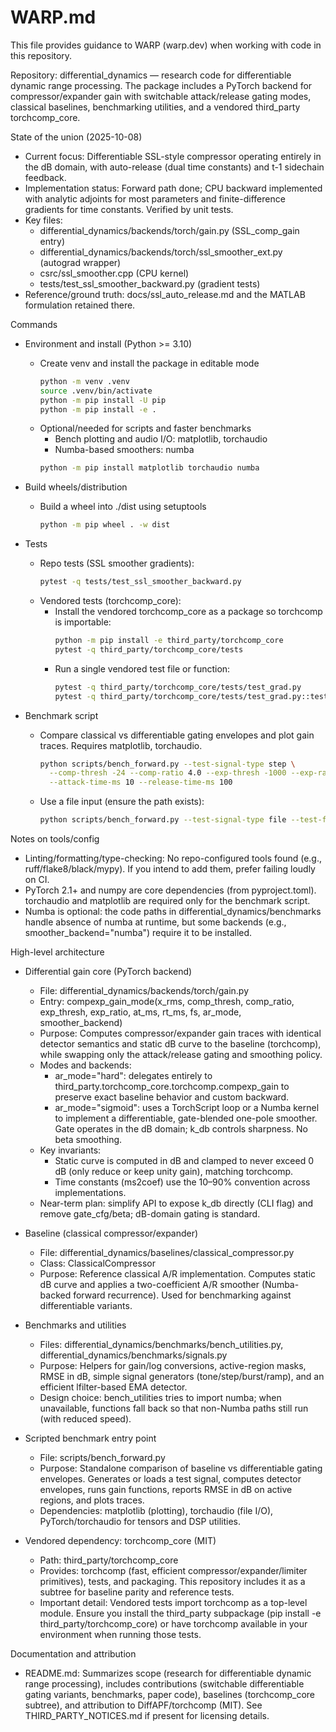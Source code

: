 # WARP.md

This file provides guidance to WARP (warp.dev) when working with code in this repository.

Repository: differential_dynamics — research code for differentiable dynamic range processing. The package includes a PyTorch backend for compressor/expander gain with switchable attack/release gating modes, classical baselines, benchmarking utilities, and a vendored third_party torchcomp_core.

State of the union (2025-10-08)
- Current focus: Differentiable SSL-style compressor operating entirely in the dB domain, with auto-release (dual time constants) and t-1 sidechain feedback.
- Implementation status: Forward path done; CPU backward implemented with analytic adjoints for most parameters and finite-difference gradients for time constants. Verified by unit tests.
- Key files:
  - differential_dynamics/backends/torch/gain.py (SSL_comp_gain entry)
  - differential_dynamics/backends/torch/ssl_smoother_ext.py (autograd wrapper)
  - csrc/ssl_smoother.cpp (CPU kernel)
  - tests/test_ssl_smoother_backward.py (gradient tests)
- Reference/ground truth: docs/ssl_auto_release.md and the MATLAB formulation retained there.

Commands

- Environment and install (Python >= 3.10)
  - Create venv and install the package in editable mode
    ```bash path=null start=null
    python -m venv .venv
    source .venv/bin/activate
    python -m pip install -U pip
    python -m pip install -e .
    ```
  - Optional/needed for scripts and faster benchmarks
    - Bench plotting and audio I/O: matplotlib, torchaudio
    - Numba-based smoothers: numba
    ```bash path=null start=null
    python -m pip install matplotlib torchaudio numba
    ```

- Build wheels/distribution
  - Build a wheel into ./dist using setuptools
    ```bash path=null start=null
    python -m pip wheel . -w dist
    ```

- Tests
  - Repo tests (SSL smoother gradients):
    ```bash path=null start=null
    pytest -q tests/test_ssl_smoother_backward.py
    ```
  - Vendored tests (torchcomp_core):
    - Install the vendored torchcomp_core as a package so torchcomp is importable:
      ```bash path=null start=null
      python -m pip install -e third_party/torchcomp_core
      pytest -q third_party/torchcomp_core/tests
      ```
    - Run a single vendored test file or function:
      ```bash path=null start=null
      pytest -q third_party/torchcomp_core/tests/test_grad.py
      pytest -q third_party/torchcomp_core/tests/test_grad.py::test_low_order_cpu
      ```

- Benchmark script
  - Compare classical vs differentiable gating envelopes and plot gain traces. Requires matplotlib, torchaudio.
    ```bash path=null start=null
    python scripts/bench_forward.py --test-signal-type step \
      --comp-thresh -24 --comp-ratio 4.0 --exp-thresh -1000 --exp-ratio 1.0 \
      --attack-time-ms 10 --release-time-ms 100
    ```
  - Use a file input (ensure the path exists):
    ```bash path=null start=null
    python scripts/bench_forward.py --test-signal-type file --test-file-path /path/to/audio.wav
    ```

Notes on tools/config

- Linting/formatting/type-checking: No repo-configured tools found (e.g., ruff/flake8/black/mypy). If you intend to add them, prefer failing loudly on CI.
- PyTorch 2.1+ and numpy are core dependencies (from pyproject.toml). torchaudio and matplotlib are required only for the benchmark script.
- Numba is optional: the code paths in differential_dynamics/benchmarks handle absence of numba at runtime, but some backends (e.g., smoother_backend="numba") require it to be installed.

High-level architecture

- Differential gain core (PyTorch backend)
  - File: differential_dynamics/backends/torch/gain.py
  - Entry: compexp_gain_mode(x_rms, comp_thresh, comp_ratio, exp_thresh, exp_ratio, at_ms, rt_ms, fs, ar_mode, smoother_backend)
  - Purpose: Computes compressor/expander gain traces with identical detector semantics and static dB curve to the baseline (torchcomp), while swapping only the attack/release gating and smoothing policy.
  - Modes and backends:
    - ar_mode="hard": delegates entirely to third_party.torchcomp_core.torchcomp.compexp_gain to preserve exact baseline behavior and custom backward.
    - ar_mode="sigmoid": uses a TorchScript loop or a Numba kernel to implement a differentiable, gate-blended one-pole smoother. Gate operates in the dB domain; k_db controls sharpness. No beta smoothing.
  - Key invariants:
    - Static curve is computed in dB and clamped to never exceed 0 dB (only reduce or keep unity gain), matching torchcomp.
    - Time constants (ms2coef) use the 10–90% convention across implementations.
  - Near-term plan: simplify API to expose k_db directly (CLI flag) and remove gate_cfg/beta; dB-domain gating is standard.

- Baseline (classical compressor/expander)
  - File: differential_dynamics/baselines/classical_compressor.py
  - Class: ClassicalCompressor
  - Purpose: Reference classical A/R implementation. Computes static dB curve and applies a two-coefficient A/R smoother (Numba-backed forward recurrence). Used for benchmarking against differentiable variants.

- Benchmarks and utilities
  - Files: differential_dynamics/benchmarks/bench_utilities.py, differential_dynamics/benchmarks/signals.py
  - Purpose: Helpers for gain/log conversions, active-region masks, RMSE in dB, simple signal generators (tone/step/burst/ramp), and an efficient lfilter-based EMA detector.
  - Design choice: bench_utilities tries to import numba; when unavailable, functions fall back so that non-Numba paths still run (with reduced speed).

- Scripted benchmark entry point
  - File: scripts/bench_forward.py
  - Purpose: Standalone comparison of baseline vs differentiable gating envelopes. Generates or loads a test signal, computes detector envelopes, runs gain functions, reports RMSE in dB on active regions, and plots traces.
  - Dependencies: matplotlib (plotting), torchaudio (file I/O), PyTorch/torchaudio for tensors and DSP utilities.

- Vendored dependency: torchcomp_core (MIT)
  - Path: third_party/torchcomp_core
  - Provides: torchcomp (fast, efficient compressor/expander/limiter primitives), tests, and packaging. This repository includes it as a subtree for baseline parity and reference tests.
  - Important detail: Vendored tests import torchcomp as a top-level module. Ensure you install the third_party subpackage (pip install -e third_party/torchcomp_core) or have torchcomp available in your environment when running those tests.

Documentation and attribution

- README.md: Summarizes scope (research for differentiable dynamic range processing), includes contributions (switchable differentiable gating variants, benchmarks, paper code), baselines (torchcomp_core subtree), and attribution to DiffAPF/torchcomp (MIT). See THIRD_PARTY_NOTICES.md if present for licensing details.

